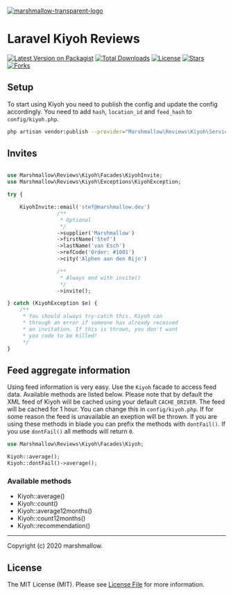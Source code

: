 [![marshmallow-transparent-logo](https://cdn.marshmallow-office.com/media/images/logo/marshmallow.transparent.red.png)](https://marshmallow.dev)

# Laravel Kiyoh Reviews

[![Latest Version on Packagist](https://img.shields.io/packagist/v/marshmallow/reviews-kiyoh.svg)](https://gitlab.com/marshmallow-packages/reviews/kiyoh)
[![Total Downloads](https://img.shields.io/packagist/dt/marshmallow/reviews-kiyoh.svg)](https://gitlab.com/marshmallow-packages/reviews/kiyoh)
[![License](https://img.shields.io/packagist/l/marshmallow/reviews-kiyoh.svg)](https://gitlab.com/marshmallow-packages/reviews/kiyoh)
[![Stars](https://img.shields.io/badge/dynamic/json.svg?label=stars&url=https://gitlab.com/api/v4/projects/18898819&query=$.star_count&colorB=yellow)](https://gitlab.com/marshmallow-packages/reviews/kiyoh)
[![Forks](https://img.shields.io/badge/dynamic/json.svg?label=forks&url=https://gitlab.com/api/v4/projects/18898819&query=$.forks_count&colorB=brightgreen)](https://gitlab.com/marshmallow-packages/reviews/kiyoh)


## Setup
To start using Kiyoh you need to publish the config and update the config accordingly. You need to add `hash`, `location_id` and `feed_hash` to `config/kiyoh.php`.
```bash
php artisan vendor:publish --provider="Marshmallow\Reviews\Kiyoh\ServiceProvider"
```

## Invites
```php

use Marshmallow\Reviews\Kiyoh\Facades\KiyohInvite;
use Marshmallow\Reviews\Kiyoh\Exceptions\KiyohException;

try {

    KiyohInvite::email('stef@marshmallow.dev')
                /**
                 * Optional
                 */
                ->supplier('Marshmallow')
                ->firstName('Stef')
                ->lastName('van Esch')
                ->refCode('Order: #1001')
                ->city('Alphen aan den Rijn')

                /**
                 * Always end with invite()
                 */
                ->invite();

} catch (KiyohException $e) {
    /**
     * You should always try-catch this. Kiyoh can
     * through an error if someone has already received
     * an invitation. If this is thrown, you don't want
     * you code to be killed!
     */
}
```

## Feed aggregate information
Using feed information is very easy. Use the `Kiyoh` facade to access feed data. Available methods are listed below. Please note that by default the XML feed of Kiyoh will be cached using your default `CACHE_DRIVER`. The feed will be cached for 1 hour. You can change this in `config/kiyoh.php`. If for some reason the feed is unavailable an exeption will be thrown. If you are using these methods in blade you can prefix the methods with `dontFail()`. If you use `dontFail()` all methods will return `0`.

```php
use Marshmallow\Reviews\Kiyoh\Facades\Kiyoh;

Kiyoh::average();
Kiyoh::dontFail()->average();
```

### Available methods
 - Kiyoh::average()
 - Kiyoh::count()
 - Kiyoh::average12months()
 - Kiyoh::count12months()
 - Kiyoh::recommendation()

- - -

Copyright (c) 2020 marshmallow.

## License

The MIT License (MIT). Please see [License File](LICENSE.md) for more information.
